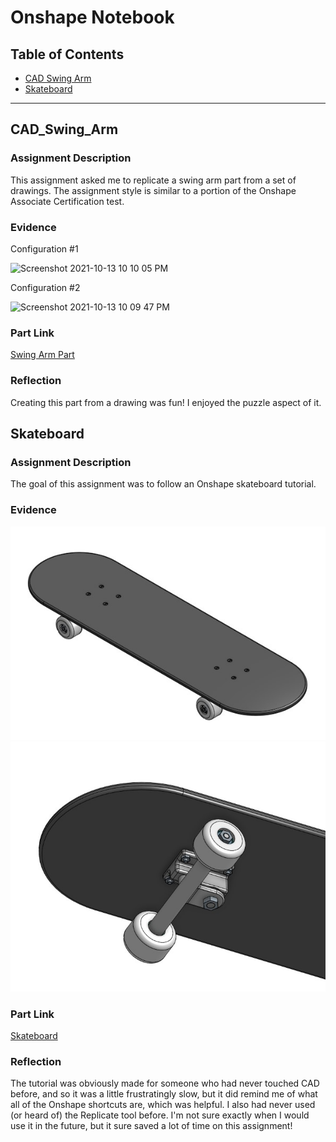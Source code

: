 # Onshape Notebook

## Table of Contents
* [CAD Swing Arm](#CAD_Swing_Arm)
* [Skateboard](#Skateboard)

---

## CAD_Swing_Arm 

### Assignment Description

This assignment asked me to replicate a swing arm part from a set of drawings. The assignment style is similar to a portion of the Onshape Associate Certification test.

### Evidence 

Configuration #1

![Screenshot 2021-10-13 10 10 05 PM](https://user-images.githubusercontent.com/89222808/137238893-1fb00671-a56e-4945-a0b9-d2524f2dbd67.png)

Configuration #2

![Screenshot 2021-10-13 10 09 47 PM](https://user-images.githubusercontent.com/89222808/137238944-1d552151-7784-423e-88ad-8f4976325d97.png)

### Part Link
[Swing Arm Part](https://cvilleschools.onshape.com/documents/a2e1de8649f0a4bf210113c6/w/b7a1966e53e01d11a44c4147/e/003adf8186a4c75a14071a3c?configuration=List_LwLrctkimvoh8i%3DDefault&renderMode=0&uiState=616da23d182faa28db148ae4)


### Reflection
Creating this part from a drawing was fun! I enjoyed the puzzle aspect of it. 

## Skateboard

### Assignment Description 
The goal of this assignment was to follow an Onshape skateboard tutorial.
### Evidence

![Isometric](https://github.com/jbailey24/Engineering_4_Notebook/blob/main/Onshape/media/SkateboardIso.jpg)
![Underside](https://github.com/jbailey24/Engineering_4_Notebook/blob/main/Onshape/media/Skateboardunder.jpg)
### Part Link
[Skateboard](https://cvilleschools.onshape.com/documents/183faca32d9b1453e1759a35/w/0bdd3badd5f24eb0cfd579c9/e/ae96ab5987203413b8621959)
### Reflection
The tutorial was obviously made for someone who had never touched CAD before, and so it was a little frustratingly slow, but it did remind me of what all of the Onshape shortcuts are, which was helpful. I also had never used (or heard of) the Replicate tool before. I'm not sure exactly when I would use it in the future, but it sure saved a lot of time on this assignment!
